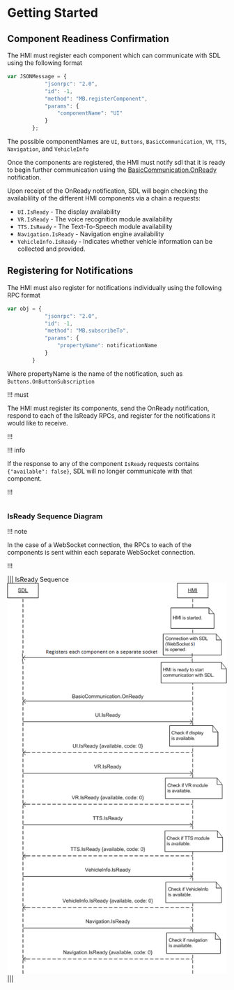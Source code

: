 # Getting Started

## Component Readiness Confirmation

The HMI must register each component which can communicate with SDL using the following format

```javascript
var JSONMessage = {
            "jsonrpc": "2.0",
            "id": -1,
            "method": "MB.registerComponent",
            "params": {
                "componentName": "UI"
            }
        };
```

The possible componentNames are `UI`, `Buttons`, `BasicCommunication`, `VR`, `TTS`, `Navigation`, and `VehicleInfo`

Once the components are registered, the HMI must notify sdl that it is ready to begin further communication using the [BasicCommunication.OnReady](../BasicCommunication/OnReady) notification.

Upon receipt of the OnReady notification, SDL will begin checking the availablility of the different HMI components via a chain a requests:

  * `UI.IsReady` - The display availability
  * `VR.IsReady` - The voice recognition module availability
  * `TTS.IsReady` - The Text-To-Speech module availability
  * `Navigation.IsReady` - Navigation engine availability
  * `VehicleInfo.IsReady` - Indicates whether vehicle information can be collected and provided.
 
## Registering for Notifications
The HMI must also register for notifications individually using the following RPC format

```javascript
var obj = {
            "jsonrpc": "2.0",
            "id": -1,
            "method": "MB.subscribeTo",
            "params": {
                "propertyName": notificationName
            }
        }
```

Where propertyName is the name of the notification, such as `Buttons.OnButtonSubscription`

!!! must

The HMI must register its components, send the OnReady notification, respond to each of the IsReady RPCs, and register for the notifications it would like to receive.

!!!

!!! info

If the response to any of the component `IsReady` requests contains `{"available": false}`, SDL will no longer communicate with that component.

!!!


```json

```

### IsReady Sequence Diagram

!!! note

In the case of a WebSocket connection, the RPCs to each of the components is sent within each separate WebSocket connection.

!!!

|||
IsReady Sequence
![IsReady Sequence](./assets/IsReadySequence.png)
|||
